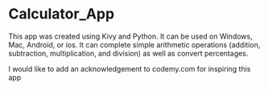# Calculator_App
This app was created using Kivy and Python. It can be used on Windows, Mac, Android, or ios. 
It can complete simple arithmetic operations (addition, subtraction, multiplication, and division) as well as convert percentages.  

I would like to add an acknowledgement to codemy.com for inspiring this app
